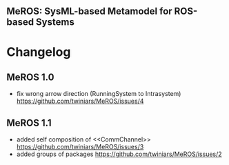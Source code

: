 ## MeROS: SysML-based Metamodel for ROS-based Systems 

# Changelog

## MeROS 1.0
* fix wrong arrow direction (RunningSystem to Intrasystem) https://github.com/twiniars/MeROS/issues/4

## MeROS 1.1
* added self composition of \<\<CommChannel\>\> https://github.com/twiniars/MeROS/issues/3
* added groups of packages https://github.com/twiniars/MeROS/issues/2

